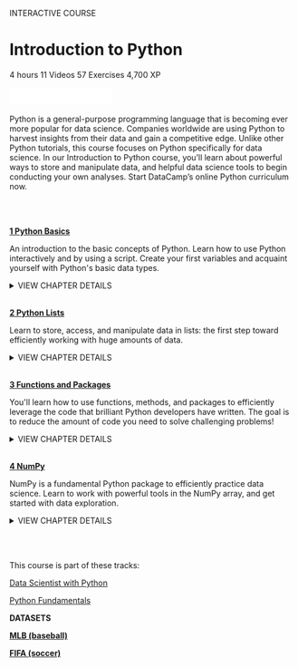 INTERACTIVE COURSE
# Introduction to Python

4 hours
11 Videos
57 Exercises
4,700 XP

<img src="style-course-description.svg" width="180" height="30" alt="css-in-readme">

Python is a general-purpose programming language that is becoming ever more popular for data science. Companies worldwide are using Python to harvest insights from their data and gain a competitive edge. Unlike other Python tutorials, this course focuses on Python specifically for data science. In our Introduction to Python course, you’ll learn about powerful ways to store and manipulate data, and helpful data science tools to begin conducting your own analyses. Start DataCamp’s online Python curriculum now.

<br><br>

[**1 Python Basics**](https://github.com/Torregu/DataCamp/tree/main/Courses/Programming/Python/Introduction%20to%20Python/1%20Python%20Basics)

An introduction to the basic concepts of Python. Learn how to use Python interactively and by using a script. Create your first variables and acquaint yourself with Python's basic data types.

<details>
<summary>VIEW CHAPTER DETAILS</summary>
<ul>
<li><a href="https://github.com/Torregu/DataCamp/tree/main/Courses/Programming/Python/Introduction%20to%20Python/1%20Python%20Basics/1.%20Hello%20Python">Hello Python</a> --------------------------------------------------------------------------------------------------------------- 50 xp</li>
<li><a href="https://github.com/Torregu/DataCamp/tree/main/Courses/Programming/Python/Introduction%20to%20Python/1%20Python%20Basics/2.%20The%20Python%20Interface">The Python Interface</a> ----------------------------------------------------------------------------------------------------- 100 xp</li>
<li><a href="https://github.com/Torregu/DataCamp/tree/main/Courses/Programming/Python/Introduction%20to%20Python/1%20Python%20Basics/3.%20When%20to%20use%20Python">When to use Python?</a> ------------------------------------------------------------------------------------------------------ 50 xp</li>
<li><a href="https://github.com/Torregu/DataCamp/tree/main/Courses/Programming/Python/Introduction%20to%20Python/1%20Python%20Basics/4.%20Any%20comments">Any comments?</a> ----------------------------------------------------------------------------------------------------------- 100 xp</li>
<li><a href="https://github.com/Torregu/DataCamp/tree/main/Courses/Programming/Python/Introduction%20to%20Python/1%20Python%20Basics/5.%20Python%20as%20a%20calculator">Python as a calculator</a> ---------------------------------------------------------------------------------------------------- 100 xp</li>
<li><a href="https://github.com/Torregu/DataCamp/tree/main/Courses/Programming/Python/Introduction%20to%20Python/1%20Python%20Basics/6.%20Variable%20and%20Types">Variables and Types</a> -------------------------------------------------------------------------------------------------------- 50 xp</li>
<li><a href="https://github.com/Torregu/DataCamp/tree/main/Courses/Programming/Python/Introduction%20to%20Python/1%20Python%20Basics/7.%20Variable%20Assignment">Variable Assignment</a> ------------------------------------------------------------------------------------------------------ 100 xp</li>
<li><a href="https://github.com/Torregu/DataCamp/tree/main/Courses/Programming/Python/Introduction%20to%20Python/1%20Python%20Basics/8.%20Calculations%20with%20variables">Calculations with variables</a> ----------------------------------------------------------------------------------------------- 100 xp</li>
<li><a href="https://github.com/Torregu/DataCamp/tree/main/Courses/Programming/Python/Introduction%20to%20Python/1%20Python%20Basics/9.%20Other%20variable%20types">Other variable types</a> ------------------------------------------------------------------------------------------------------ 100 xp</li>
<li><a href="https://github.com/Torregu/DataCamp/tree/main/Courses/Programming/Python/Introduction%20to%20Python/1%20Python%20Basics/10.%20Guess%20the%20type">Guess the type</a> ------------------------------------------------------------------------------------------------------------- 50 xp</li>
<li><a href="https://github.com/Torregu/DataCamp/tree/main/Courses/Programming/Python/Introduction%20to%20Python/1%20Python%20Basics/11.%20Operations%20with%20other%20types">Operations with other types</a> --------------------------------------------------------------------------------------------- 100 xp</li>
<li><a href="https://github.com/Torregu/DataCamp/tree/main/Courses/Programming/Python/Introduction%20to%20Python/1%20Python%20Basics/12.%20Type%20conversion">Type conversion</a> ---------------------------------------------------------------------------------------------------------- 100 xp</li>
<li><a href="https://github.com/Torregu/DataCamp/tree/main/Courses/Programming/Python/Introduction%20to%20Python/1%20Python%20Basics/13.%20Can%20Python%20handle%20everything">Can Python handle everything?</a> ------------------------------------------------------------------------------------------- 50 xp</li>
</ul>
</details>

<br>

[**2 Python Lists**](https://github.com/Torregu/DataCamp/tree/main/Courses/Programming/Python/Introduction%20to%20Python/2%20Python%20Lists)

Learn to store, access, and manipulate data in lists: the first step toward efficiently working with huge amounts of data.

<details>
<summary>VIEW CHAPTER DETAILS</summary>
<ul>
<li><a href="https://github.com/Torregu/DataCamp/tree/main/Courses/Programming/Python/Introduction%20to%20Python/2%20Python%20Lists/1.%20Python%20Lists">Python Lists</a> ---------------------------------------------------------------------------------------------------------------- 50 xp</li>
<li><a href="https://github.com/Torregu/DataCamp/tree/main/Courses/Programming/Python/Introduction%20to%20Python/2%20Python%20Lists/2.%20Create%20a%20list">Create a list</a> --------------------------------------------------------------------------------------------------------------- 100 xp</li>
<li><a href="https://github.com/Torregu/DataCamp/tree/main/Courses/Programming/Python/Introduction%20to%20Python/2%20Python%20Lists/3.%20Create%20list%20with%20different%20types">Create list with different types</a> ------------------------------------------------------------------------------------------- 100 xp</li>
<li><a href="https://github.com/Torregu/DataCamp/tree/main/Courses/Programming/Python/Introduction%20to%20Python/2%20Python%20Lists/4.%20Select%20the%20valid%20list">Select the valid list</a> --------------------------------------------------------------------------------------------------------- 50 xp</li>
<li><a href="https://github.com/Torregu/DataCamp/tree/main/Courses/Programming/Python/Introduction%20to%20Python/2%20Python%20Lists/5.%20List%20of%20lists">List of lists</a> ----------------------------------------------------------------------------------------------------------------- 100 xp</li>
<li><a href="https://github.com/Torregu/DataCamp/tree/main/Courses/Programming/Python/Introduction%20to%20Python/2%20Python%20Lists/6.%20Subsetting%20Lists">Subsetting Lists</a> ------------------------------------------------------------------------------------------------------------ 50 xp</li>
<li><a href="https://github.com/Torregu/DataCamp/tree/main/Courses/Programming/Python/Introduction%20to%20Python/2%20Python%20Lists/7.%20Subset%20and%20conquer">Subset and conquer</a> ------------------------------------------------------------------------------------------------------ 100 xp</li>
<li><a href="https://github.com/Torregu/DataCamp/tree/main/Courses/Programming/Python/Introduction%20to%20Python/2%20Python%20Lists/8.%20Subset%20and%20calculate">Subset and calculate</a> ------------------------------------------------------------------------------------------------------ 100 xp</li>
<li><a href="https://github.com/Torregu/DataCamp/tree/main/Courses/Programming/Python/Introduction%20to%20Python/2%20Python%20Lists/9.%20Slicing%20and%20dicing">Slicing and dicing</a> --------------------------------------------------------------------------------------------------------- 100 xp</li>
<li><a href="https://github.com/Torregu/DataCamp/tree/main/Courses/Programming/Python/Introduction%20to%20Python/2%20Python%20Lists/10.%20Slicing%20and%20dicing%20(2)">Slicing and dicing (2)</a> ----------------------------------------------------------------------------------------------------- 100 xp</li>
<li><a href="https://github.com/Torregu/DataCamp/tree/main/Courses/Programming/Python/Introduction%20to%20Python/2%20Python%20Lists/11.%20Subsetting%20lists%20of%20lists">Subsetting lists of lists</a> ----------------------------------------------------------------------------------------------------- 50 xp</li>
<li><a href="https://github.com/Torregu/DataCamp/tree/main/Courses/Programming/Python/Introduction%20to%20Python/2%20Python%20Lists/12.%20Manipulating%20Lists">Manipulating Lists</a> --------------------------------------------------------------------------------------------------------- 50 xp</li>
<li><a href="https://github.com/Torregu/DataCamp/tree/main/Courses/Programming/Python/Introduction%20to%20Python/2%20Python%20Lists/13.%20Replace%20list%20elements">Replace list elements</a> ----------------------------------------------------------------------------------------------------- 100 xp</li>
<li><a href="https://github.com/Torregu/DataCamp/tree/main/Courses/Programming/Python/Introduction%20to%20Python/2%20Python%20Lists/14.%20Extend%20a%20list">Extend a list</a> --------------------------------------------------------------------------------------------------------------- 100 xp</li>
<li><a href="https://github.com/Torregu/DataCamp/tree/main/Courses/Programming/Python/Introduction%20to%20Python/2%20Python%20Lists/15.%20Delete%20list%20elements">Delete list elements</a> -------------------------------------------------------------------------------------------------------- 50 xp</li>
<li><a href="https://github.com/Torregu/DataCamp/tree/main/Courses/Programming/Python/Introduction%20to%20Python/2%20Python%20Lists/16.%20Inner%20workings%20of%20lists">Inner workings of lists</a> ---------------------------------------------------------------------------------------------------- 100 xp</li>
</ul>
</details>

<br>

[**3 Functions and Packages**](https://github.com/Torregu/DataCamp/tree/main/Courses/Programming/Python/Introduction%20to%20Python/3%20Functions%20and%20Packages)

You'll learn how to use functions, methods, and packages to efficiently leverage the code that brilliant Python developers have written. The goal is to reduce the amount of code you need to solve challenging problems!

<details>
<summary>VIEW CHAPTER DETAILS</summary>
  
  + [Functions](https://github.com/Torregu/DataCamp/tree/main/Courses/Programming/Python/Introduction%20to%20Python/3%20Functions%20and%20Packages/1.%20Functions) ------------------------------------------------------------------------------------------------------------------- 50 xp
  + [Familiar functions](https://github.com/Torregu/DataCamp/tree/main/Courses/Programming/Python/Introduction%20to%20Python/3%20Functions%20and%20Packages/2.%20Familiar%20functions) --------------------------------------------------------------------------------------------------------- 100 xp
  + [Help!](https://github.com/Torregu/DataCamp/tree/main/Courses/Programming/Python/Introduction%20to%20Python/3%20Functions%20and%20Packages/3.%20Help!) ------------------------------------------------------------------------------------------------------------------------ 50 xp
  + [Multiple arguments](https://github.com/Torregu/DataCamp/tree/main/Courses/Programming/Python/Introduction%20to%20Python/3%20Functions%20and%20Packages/4.%20Multiple%20arguments) ------------------------------------------------------------------------------------------------------- 100 xp
  + [Methods](https://github.com/Torregu/DataCamp/tree/main/Courses/Programming/Python/Introduction%20to%20Python/3%20Functions%20and%20Packages/5.%20Methods) -------------------------------------------------------------------------------------------------------------------- 50 xp
  + [String Methods](https://github.com/Torregu/DataCamp/tree/main/Courses/Programming/Python/Introduction%20to%20Python/3%20Functions%20and%20Packages/6.%20String%20Methods) ----------------------------------------------------------------------------------------------------------- 100 xp
  + [List Methods](https://github.com/Torregu/DataCamp/tree/main/Courses/Programming/Python/Introduction%20to%20Python/3%20Functions%20and%20Packages/7.%20List%20Methods) -------------------------------------------------------------------------------------------------------------- 100 xp
  + [List Methods (2)](https://github.com/Torregu/DataCamp/tree/main/Courses/Programming/Python/Introduction%20to%20Python/3%20Functions%20and%20Packages/8.%20List%20Methods%20(2)) ---------------------------------------------------------------------------------------------------------- 100 xp
  + [Packages](https://github.com/Torregu/DataCamp/tree/main/Courses/Programming/Python/Introduction%20to%20Python/3%20Functions%20and%20Packages/9.%20Packages) ------------------------------------------------------------------------------------------------------------------- 50 xp
  + [Import package](https://github.com/Torregu/DataCamp/tree/main/Courses/Programming/Python/Introduction%20to%20Python/3%20Functions%20and%20Packages/10.%20Import%20package) ----------------------------------------------------------------------------------------------------------- 100 xp
  + [Selective import](https://github.com/Torregu/DataCamp/tree/main/Courses/Programming/Python/Introduction%20to%20Python/3%20Functions%20and%20Packages/11.%20Selective%20import) ---------------------------------------------------------------------------------------------------------- 100 xp
  + [Different ways of importing](https://github.com/Torregu/DataCamp/tree/main/Courses/Programming/Python/Introduction%20to%20Python/3%20Functions%20and%20Packages/12.%20Different%20ways%20of%20importing) ----------------------------------------------------------------------------------------------- 50 xp
</details>

<br>

[**4 NumPy**](https://github.com/Torregu/DataCamp/tree/main/Courses/Programming/Python/Introduction%20to%20Python/4%20NumPy)

NumPy is a fundamental Python package to efficiently practice data science. Learn to work with powerful tools in the NumPy array, and get started with data exploration.

<details>
<summary>VIEW CHAPTER DETAILS</summary>
  
  +	[NumPy](https://github.com/Torregu/DataCamp/tree/main/Courses/Programming/Python/Introduction%20to%20Python/4%20NumPy/1.%20NumPy) --------------------------------------------------------------------------------------------------------------------- 50 xp
  + [Your First NumPy Array](https://github.com/Torregu/DataCamp/tree/main/Courses/Programming/Python/Introduction%20to%20Python/4%20NumPy/2.%20Your%20First%20NumPy%20Array) -------------------------------------------------------------------------------------------------- 100 xp
  + [Baseball players' height](https://github.com/Torregu/DataCamp/tree/main/Courses/Programming/Python/Introduction%20to%20Python/4%20NumPy/3.%20Baseball%20players'%20height) -------------------------------------------------------------------------------------------------- 100 xp
  + [Baseball player's BMI](https://github.com/Torregu/DataCamp/tree/main/Courses/Programming/Python/Introduction%20to%20Python/4%20NumPy/4.%20Baseball%20player's%20BMI) ----------------------------------------------------------------------------------------------------- 100 xp
  + [Lightweight baseball players](https://github.com/Torregu/DataCamp/tree/main/Courses/Programming/Python/Introduction%20to%20Python/4%20NumPy/5.%20Lightweight%20baseball%20players) --------------------------------------------------------------------------------------------- 100 xp
  + [NumPy Side Effects](https://github.com/Torregu/DataCamp/tree/main/Courses/Programming/Python/Introduction%20to%20Python/4%20NumPy/6.%20NumPy%20Side%20Effects) -------------------------------------------------------------------------------------------------------- 50 xp
  + [Subsetting NumPy Arrays](https://github.com/Torregu/DataCamp/tree/main/Courses/Programming/Python/Introduction%20to%20Python/4%20NumPy/7.%20Subsetting%20NumPy%20Arrays) ------------------------------------------------------------------------------------------------ 100 xp
  + [2D NumPy Arrays](https://github.com/Torregu/DataCamp/tree/main/Courses/Programming/Python/Introduction%20to%20Python/4%20NumPy/8.%202D%20NumPy%20Arrays) ---------------------------------------------------------------------------------------------------------- 50 xp
  + [Your First 2D NumPy Array](https://github.com/Torregu/DataCamp/tree/main/Courses/Programming/Python/Introduction%20to%20Python/4%20NumPy/9.%20Your%20First%202D%20NumPy%20Array) ----------------------------------------------------------------------------------------------- 100 xp
  + [Baseball data in 2D form](https://github.com/Torregu/DataCamp/tree/main/Courses/Programming/Python/Introduction%20to%20Python/4%20NumPy/10.%20Baseball%20data%20in%202D%20form) ------------------------------------------------------------------------------------------------- 100 xp
  + [Subsetting 2D NumPy Arrays](https://github.com/Torregu/DataCamp/tree/main/Courses/Programming/Python/Introduction%20to%20Python/4%20NumPy/11.%20Subsetting%202D%20NumPy%20Arrays) -------------------------------------------------------------------------------------------- 100 xp
  + [2D Arithmetic](https://github.com/Torregu/DataCamp/tree/main/Courses/Programming/Python/Introduction%20to%20Python/4%20NumPy/12.%202D%20Arithmetic) ------------------------------------------------------------------------------------------------------------- 100 xp
  + [NumPy: Basic Statistics](https://github.com/Torregu/DataCamp/tree/main/Courses/Programming/Python/Introduction%20to%20Python/4%20NumPy/13.%20NumPy%20I%20Basic%20Statistics) ---------------------------------------------------------------------------------------------------- 50 xp
  + [Average versus median](https://github.com/Torregu/DataCamp/tree/main/Courses/Programming/Python/Introduction%20to%20Python/4%20NumPy/14.%20Average%20versus%20median) -------------------------------------------------------------------------------------------------- 100 xp
  + [Explore the baseball data](https://github.com/Torregu/DataCamp/tree/main/Courses/Programming/Python/Introduction%20to%20Python/4%20NumPy/15.%20Explore%20the%20baseball%20data) ------------------------------------------------------------------------------------------------ 100 xp
  + [Blend it all together](https://github.com/Torregu/DataCamp/tree/main/Courses/Programming/Python/Introduction%20to%20Python/4%20NumPy/16.%20Blend%20it%20all%20together) ------------------------------------------------------------------------------------------------------ 100 xp
</details>

<br><br>

This course is part of these tracks:

[Data Scientist with Python](https://github.com/Torregu/DataCamp/tree/main/Tracks/Career%20Tracks/Python/Data%20Scientist%20with%20Python)

[Python Fundamentals](https://github.com/Torregu/DataCamp/tree/main/Tracks/Skill%20Tracks/Python/Python%20Fundamentals)

**DATASETS**

[**MLB (baseball)**](https://github.com/Torregu/DataCamp/blob/main/Courses/Programming/Python/Introduction%20to%20Python/datasets/baseball.csv?raw=true)

[**FIFA (soccer)**](https://github.com/Torregu/DataCamp/blob/main/Courses/Programming/Python/Introduction%20to%20Python/datasets/fifa.csv?raw=true)

